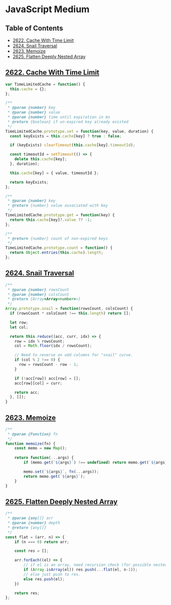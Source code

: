 # JavaScript Medium

## Table of Contents
- [2622. Cache With Time Limit](#2622-cache-with-time-limit)
- [2624. Snail Traversal](#2624-snail-traversal)
- [2623. Memoize](#2623-memoize)
- [2625. Flatten Deeply Nested Array](#2625-flatten-deeply-nested-array)

## [2622. Cache With Time Limit](https://leetcode.com/problems/cache-with-time-limit/)
```js
var TimeLimitedCache = function() {
  this.cache = {};
};

/** 
 * @param {number} key
 * @param {number} value
 * @param {number} time until expiration in ms
 * @return {boolean} if un-expired key already existed
 */
TimeLimitedCache.prototype.set = function(key, value, duration) {
  const keyExists = this.cache[key] ? true : false;

  if (keyExists) clearTimeout(this.cache[key].timeoutId);

  const timeoutId = setTimeout(() => {
    delete this.cache[key];
  }, duration);

  this.cache[key] = { value, timeoutId };

  return keyExists;
};

/** 
 * @param {number} key
 * @return {number} value associated with key
 */
TimeLimitedCache.prototype.get = function(key) {
  return this.cache[key]?.value ?? -1;
};

/** 
 * @return {number} count of non-expired keys
 */
TimeLimitedCache.prototype.count = function() {
  return Object.entries(this.cache).length;
};
```

## [2624. Snail Traversal](https://leetcode.com/problems/snail-traversal/)
```js
/**
 * @param {number} rowsCount
 * @param {number} colsCount
 * @return {Array<Array<number>>}
 */
Array.prototype.snail = function(rowsCount, colsCount) {
  if (rowsCount * colsCount !== this.length) return [];

  let row;
  let col;

  return this.reduce((acc, curr, idx) => {
    row = idx % rowsCount;
    col = Math.floor(idx / rowsCount);

    // Need to reverse on odd columns for "snail" curve.
    if (col % 2 !== 0) {
      row = rowsCount - row - 1;
    }

    if (!acc[row]) acc[row] = [];
    acc[row][col] = curr;

    return acc;
  }, []);
}
```

## [2623. Memoize](https://leetcode.com/problems/memoize/)
```js
/**
 * @param {Function} fn
 */
function memoize(fn) {
    const memo = new Map();
    
    return function(...args) {
        if (memo.get(`${args}`) !== undefined) return memo.get(`${args}`);

        memo.set(`${args}`, fn(...args));
        return memo.get(`${args}`);
    }
}
```

## [2625. Flatten Deeply Nested Array](https://leetcode.com/problems/flatten-deeply-nested-array/)
```js
/**
 * @param {any[]} arr
 * @param {number} depth
 * @return {any[]}
 */
const flat = (arr, n) => {
    if (n === 0) return arr;

    const res = [];

    arr.forEach((el) => {
        // if el is an array, need recursion check (for possible nested arrays).
        if (Array.isArray(el)) res.push(...flat(el, n-1));
        // else just push to res.
        else res.push(el);
    })

    return res;
};
```
